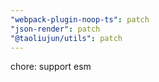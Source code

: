 ```yaml
---
"webpack-plugin-noop-ts": patch
"json-render": patch
"@taoliujun/utils": patch
---
```


chore: support esm
